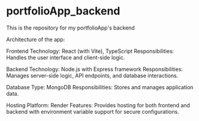 # portfolioApp_backend
This is the repository for my portfolioApp's backend


Architecture of the app:

Frontend
Technology: React (with Vite), TypeScript
Responsibilities: Handles the user interface and client-side logic.

Backend
Technology: Node.js with Express framework
Responsibilities: Manages server-side logic, API endpoints, and database interactions.

Database
Type: MongoDB
Responsibilities: Stores and manages application data.

Hosting
Platform: Render
Features: Provides hosting for both frontend and backend with environment variable support for secure configurations.
